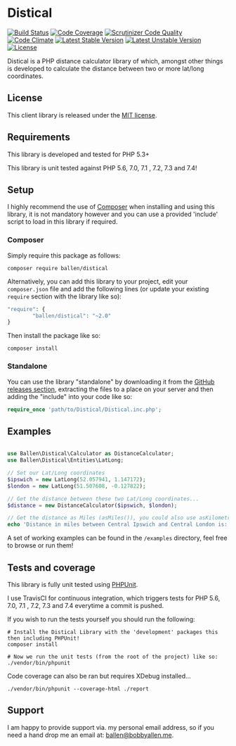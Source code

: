 # Distical

[![Build Status](https://travis-ci.org/allebb/distical.svg)](https://travis-ci.org/allebb/distical)
[![Code Coverage](https://scrutinizer-ci.com/g/allebb/distical/badges/coverage.png?b=master)](https://scrutinizer-ci.com/g/allebb/distical/?branch=master)
[![Scrutinizer Code Quality](https://scrutinizer-ci.com/g/allebb/distical/badges/quality-score.png?b=master)](https://scrutinizer-ci.com/g/allebb/distical/?branch=master)
[![Code Climate](https://codeclimate.com/github/allebb/distical/badges/gpa.svg)](https://codeclimate.com/github/allebb/distical)
[![Latest Stable Version](https://poser.pugx.org/ballen/distical/v/stable)](https://packagist.org/packages/ballen/distical) [![Latest Unstable Version](https://poser.pugx.org/ballen/distical/v/unstable)](https://packagist.org/packages/ballen/distical) [![License](https://poser.pugx.org/ballen/distical/license)](https://packagist.org/packages/ballen/distical)

Distical is a PHP distance calculator library of which, amongst other things is developed to calculate the distance between two or more lat/long coordinates.

## License

This client library is released under the [MIT license](LICENSE).

## Requirements

This library is developed and tested for PHP 5.3+

This library is unit tested against PHP 5.6, 7.0, 7.1 , 7.2, 7.3 and 7.4!

## Setup

I highly recommend the use of [Composer](https://getcomposer.org/) when installing and using this library, it is not mandatory however and you can use a provided 'include' script to load in this library if required.

### Composer

Simply require this package as follows:

```shell
composer require ballen/distical
```

Alternatively, you can add this library to your project, edit your ``composer.json`` file and add the following lines (or update your existing ``require`` section with the library like so):

```php
"require": {
        "ballen/distical": "~2.0"
}
```

Then install the package like so:

```
composer install
```

### Standalone

You can use the library "standalone" by downloading it from the [GitHub releases section](https://github.com/allebb/distical/releases), extracting the files to a place on your server and then adding the "include" into your code like so:

```php
require_once 'path/to/Distical/Distical.inc.php';
```

## Examples

```php

use Ballen\Distical\Calculator as DistanceCalculator;
use Ballen\Distical\Entities\LatLong;

// Set our Lat/Long coordinates
$ipswich = new LatLong(52.057941, 1.147172);
$london = new LatLong(51.507608, -0.127822);

// Get the distance between these two Lat/Long coordinates...
$distance = new DistanceCalculator($ipswich, $london);

// Get the distance as Miles (asMiles()), you could also use asKilometres() or asNauticalMiles() distance conversions too!
echo 'Distance in miles between Central Ipswich and Central London is: ' . $distance->asMiles();
```

A set of working examples can be found in the ``/examples`` directory, feel free to browse or run them!

## Tests and coverage

This library is fully unit tested using [PHPUnit](https://phpunit.de/).

I use TravisCI for continuous integration, which triggers tests for PHP 5.6, 7.0, 7.1 , 7.2, 7.3 and 7.4 everytime a commit is pushed.

If you wish to run the tests yourself you should run the following:

```
# Install the Distical Library with the 'development' packages this then including PHPUnit!
composer install

# Now we run the unit tests (from the root of the project) like so:
./vendor/bin/phpunit
```

Code coverage can also be ran but requires XDebug installed...
```
./vendor/bin/phpunit --coverage-html ./report
```

## Support

I am happy to provide support via. my personal email address, so if you need a hand drop me an email at: [ballen@bobbyallen.me](mailto:ballen@bobbyallen.me).
